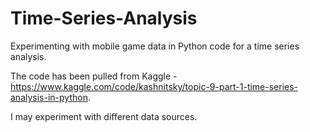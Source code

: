 # Time-Series-Analysis
Experimenting with mobile game data in Python code for a time series analysis.

The code has been pulled from Kaggle - https://www.kaggle.com/code/kashnitsky/topic-9-part-1-time-series-analysis-in-python.

I may experiment with different data sources.
